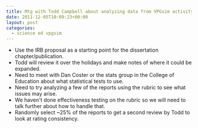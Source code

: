 ```yaml
---
title: Mtg with Todd Campbell about analyzing data from VPGsim activity in BIOL3065
date: 2011-12-05T10:09:23+00:00
layout: post
categories:
  - science ed vpgsim
---
```

  * Use the IRB proposal as a starting point for the dissertation chapter/publication.
  * Todd will review it over the holidays and make notes of where it could be expanded.
  * Need to meet with Dan Coster or the stats group in the College of Education about what statistical tests to use.
  * Need to try analyzing a few of the reports using the rubric to see what issues may arise.
  * We haven't done effectiveness testing on the rubric so we will need to talk further about how to handle that.
  * Randomly select ~25% of the reports to get a second review by Todd to look at rating consistency.
